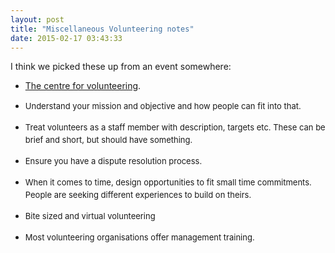 ```yaml
---
layout: post
title: "Miscellaneous Volunteering notes"
date: 2015-02-17 03:43:33
---
```


I think we picked these up from an event somewhere:

*   <a href="http://www.volunteering.com.au/" target="_blank">The centre for volunteering</a>.

*   <span style="font-size: 13.0080003738403px; line-height: 1.538em;">Understand your mission and objective and how people can fit into that.</span>

*   <span style="font-size: 13.0080003738403px; line-height: 1.538em;">Treat volunteers as a staff member with description, targets etc. These can be brief and short, but should have something.</span>

*   <span style="font-size: 13.0080003738403px; line-height: 1.538em;">Ensure you have a dispute resolution process.</span>

*   <span style="font-size: 13.0080003738403px; line-height: 1.538em;">When it comes to time, design opportunities to fit small time commitments. People are seeking different experiences to build on theirs.</span>

*   <span style="font-size: 13.0080003738403px; line-height: 1.538em;">Bite sized and virtual volunteering</span>

*   <span style="font-size: 13.0080003738403px; line-height: 1.538em;">Most volunteering organisations offer management training.</span>